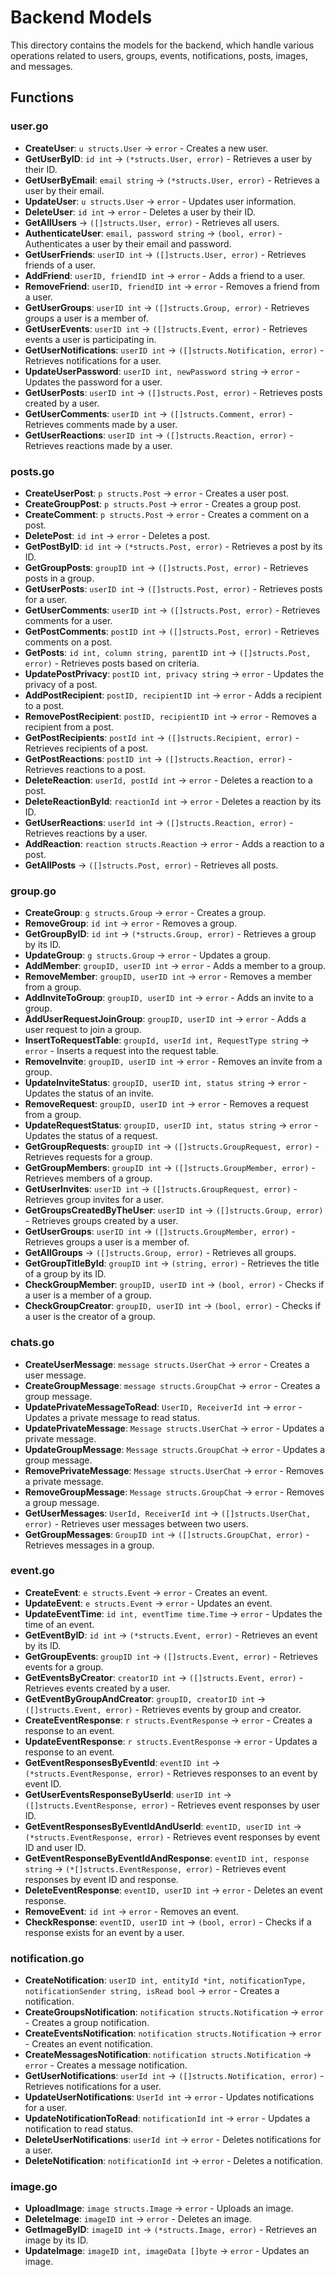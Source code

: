 # Backend Models

This directory contains the models for the backend, which handle various operations related to users, groups, events, notifications, posts, images, and messages.

## Functions

### user.go

-   **CreateUser**: `u structs.User` -> `error` - Creates a new user.
-   **GetUserByID**: `id int` -> `(*structs.User, error)` - Retrieves a user by their ID.
-   **GetUserByEmail**: `email string` -> `(*structs.User, error)` - Retrieves a user by their email.
-   **UpdateUser**: `u structs.User` -> `error` - Updates user information.
-   **DeleteUser**: `id int` -> `error` - Deletes a user by their ID.
-   **GetAllUsers** -> `([]structs.User, error)` - Retrieves all users.
-   **AuthenticateUser**: `email, password string` -> `(bool, error)` - Authenticates a user by their email and password.
-   **GetUserFriends**: `userID int` -> `([]structs.User, error)` - Retrieves friends of a user.
-   **AddFriend**: `userID, friendID int` -> `error` - Adds a friend to a user.
-   **RemoveFriend**: `userID, friendID int` -> `error` - Removes a friend from a user.
-   **GetUserGroups**: `userID int` -> `([]structs.Group, error)` - Retrieves groups a user is a member of.
-   **GetUserEvents**: `userID int` -> `([]structs.Event, error)` - Retrieves events a user is participating in.
-   **GetUserNotifications**: `userID int` -> `([]structs.Notification, error)` - Retrieves notifications for a user.
-   **UpdateUserPassword**: `userID int, newPassword string` -> `error` - Updates the password for a user.
-   **GetUserPosts**: `userID int` -> `([]structs.Post, error)` - Retrieves posts created by a user.
-   **GetUserComments**: `userID int` -> `([]structs.Comment, error)` - Retrieves comments made by a user.
-   **GetUserReactions**: `userID int` -> `([]structs.Reaction, error)` - Retrieves reactions made by a user.

### posts.go

-   **CreateUserPost**: `p structs.Post` -> `error` - Creates a user post.
-   **CreateGroupPost**: `p structs.Post` -> `error` - Creates a group post.
-   **CreateComment**: `p structs.Post` -> `error` - Creates a comment on a post.
-   **DeletePost**: `id int` -> `error` - Deletes a post.
-   **GetPostByID**: `id int` -> `(*structs.Post, error)` - Retrieves a post by its ID.
-   **GetGroupPosts**: `groupID int` -> `([]structs.Post, error)` - Retrieves posts in a group.
-   **GetUserPosts**: `userID int` -> `([]structs.Post, error)` - Retrieves posts for a user.
-   **GetUserComments**: `userID int` -> `([]structs.Post, error)` - Retrieves comments for a user.
-   **GetPostComments**: `postID int` -> `([]structs.Post, error)` - Retrieves comments on a post.
-   **GetPosts**: `id int, column string, parentID int` -> `([]structs.Post, error)` - Retrieves posts based on criteria.
-   **UpdatePostPrivacy**: `postID int, privacy string` -> `error` - Updates the privacy of a post.
-   **AddPostRecipient**: `postID, recipientID int` -> `error` - Adds a recipient to a post.
-   **RemovePostRecipient**: `postID, recipientID int` -> `error` - Removes a recipient from a post.
-   **GetPostRecipients**: `postId int` -> `([]structs.Recipient, error)` - Retrieves recipients of a post.
-   **GetPostReactions**: `postID int` -> `([]structs.Reaction, error)` - Retrieves reactions to a post.
-   **DeleteReaction**: `userId, postId int` -> `error` - Deletes a reaction to a post.
-   **DeleteReactionById**: `reactionId int` -> `error` - Deletes a reaction by its ID.
-   **GetUserReactions**: `userId int` -> `([]structs.Reaction, error)` - Retrieves reactions by a user.
-   **AddReaction**: `reaction structs.Reaction` -> `error` - Adds a reaction to a post.
-   **GetAllPosts** -> `([]structs.Post, error)` - Retrieves all posts.

### group.go

-   **CreateGroup**: `g structs.Group` -> `error` - Creates a group.
-   **RemoveGroup**: `id int` -> `error` - Removes a group.
-   **GetGroupByID**: `id int` -> `(*structs.Group, error)` - Retrieves a group by its ID.
-   **UpdateGroup**: `g structs.Group` -> `error` - Updates a group.
-   **AddMember**: `groupID, userID int` -> `error` - Adds a member to a group.
-   **RemoveMember**: `groupID, userID int` -> `error` - Removes a member from a group.
-   **AddInviteToGroup**: `groupID, userID int` -> `error` - Adds an invite to a group.
-   **AddUserRequestJoinGroup**: `groupID, userID int` -> `error` - Adds a user request to join a group.
-   **InsertToRequestTable**: `groupId, userId int, RequestType string` -> `error` - Inserts a request into the request table.
-   **RemoveInvite**: `groupID, userID int` -> `error` - Removes an invite from a group.
-   **UpdateInviteStatus**: `groupID, userID int, status string` -> `error` - Updates the status of an invite.
-   **RemoveRequest**: `groupID, userID int` -> `error` - Removes a request from a group.
-   **UpdateRequestStatus**: `groupID, userID int, status string` -> `error` - Updates the status of a request.
-   **GetGroupRequests**: `groupID int` -> `([]structs.GroupRequest, error)` - Retrieves requests for a group.
-   **GetGroupMembers**: `groupID int` -> `([]structs.GroupMember, error)` - Retrieves members of a group.
-   **GetUserInvites**: `userID int` -> `([]structs.GroupRequest, error)` - Retrieves group invites for a user.
-   **GetGroupsCreatedByTheUser**: `userID int` -> `([]structs.Group, error)` - Retrieves groups created by a user.
-   **GetUserGroups**: `userID int` -> `([]structs.GroupMember, error)` - Retrieves groups a user is a member of.
-   **GetAllGroups** -> `([]structs.Group, error)` - Retrieves all groups.
-   **GetGroupTitleById**: `groupID int` -> `(string, error)` - Retrieves the title of a group by its ID.
-   **CheckGroupMember**: `groupID, userID int` -> `(bool, error)` - Checks if a user is a member of a group.
-   **CheckGroupCreator**: `groupID, userID int` -> `(bool, error)` - Checks if a user is the creator of a group.

### chats.go

-   **CreateUserMessage**: `message structs.UserChat` -> `error` - Creates a user message.
-   **CreateGroupMessage**: `message structs.GroupChat` -> `error` - Creates a group message.
-   **UpdatePrivateMessageToRead**: `UserID, ReceiverId int` -> `error` - Updates a private message to read status.
-   **UpdatePrivateMessage**: `Message structs.UserChat` -> `error` - Updates a private message.
-   **UpdateGroupMessage**: `Message structs.GroupChat` -> `error` - Updates a group message.
-   **RemovePrivateMessage**: `Message structs.UserChat` -> `error` - Removes a private message.
-   **RemoveGroupMessage**: `Message structs.GroupChat` -> `error` - Removes a group message.
-   **GetUserMessages**: `UserId, ReceiverId int` -> `([]structs.UserChat, error)` - Retrieves user messages between two users.
-   **GetGroupMessages**: `GroupID int` -> `([]structs.GroupChat, error)` - Retrieves messages in a group.

### event.go

-   **CreateEvent**: `e structs.Event` -> `error` - Creates an event.
-   **UpdateEvent**: `e structs.Event` -> `error` - Updates an event.
-   **UpdateEventTime**: `id int, eventTime time.Time` -> `error` - Updates the time of an event.
-   **GetEventByID**: `id int` -> `(*structs.Event, error)` - Retrieves an event by its ID.
-   **GetGroupEvents**: `groupID int` -> `([]structs.Event, error)` - Retrieves events for a group.
-   **GetEventsByCreator**: `creatorID int` -> `([]structs.Event, error)` - Retrieves events created by a user.
-   **GetEventByGroupAndCreator**: `groupID, creatorID int` -> `([]structs.Event, error)` - Retrieves events by group and creator.
-   **CreateEventResponse**: `r structs.EventResponse` -> `error` - Creates a response to an event.
-   **UpdateEventResponse**: `r structs.EventResponse` -> `error` - Updates a response to an event.
-   **GetEventResponsesByEventId**: `eventID int` -> `(*structs.EventResponse, error)` - Retrieves responses to an event by event ID.
-   **GetUserEventsResponseByUserId**: `userID int` -> `([]structs.EventResponse, error)` - Retrieves event responses by user ID.
-   **GetEventResponsesByEventIdAndUserId**: `eventID, userID int` -> `(*structs.EventResponse, error)` - Retrieves event responses by event ID and user ID.
-   **GetEventResponseByEventIdAndResponse**: `eventID int, response string` -> `(*[]structs.EventResponse, error)` - Retrieves event responses by event ID and response.
-   **DeleteEventResponse**: `eventID, userID int` -> `error` - Deletes an event response.
-   **RemoveEvent**: `id int` -> `error` - Removes an event.
-   **CheckResponse**: `eventID, userID int` -> `(bool, error)` - Checks if a response exists for an event by a user.

### notification.go

-   **CreateNotification**: `userID int, entityId *int, notificationType, notificationSender string, isRead bool` -> `error` - Creates a notification.
-   **CreateGroupsNotification**: `notification structs.Notification` -> `error` - Creates a group notification.
-   **CreateEventsNotification**: `notification structs.Notification` -> `error` - Creates an event notification.
-   **CreateMessagesNotification**: `notification structs.Notification` -> `error` - Creates a message notification.
-   **GetUserNotifications**: `userId int` -> `([]structs.Notification, error)` - Retrieves notifications for a user.
-   **UpdateUserNotifications**: `UserId int` -> `error` - Updates notifications for a user.
-   **UpdateNotificationToRead**: `notificationId int` -> `error` - Updates a notification to read status.
-   **DeleteUserNotifications**: `userId int` -> `error` - Deletes notifications for a user.
-   **DeleteNotification**: `notificationId int` -> `error` - Deletes a notification.

### image.go

-   **UploadImage**: `image structs.Image` -> `error` - Uploads an image.
-   **DeleteImage**: `imageID int` -> `error` - Deletes an image.
-   **GetImageByID**: `imageID int` -> `(*structs.Image, error)` - Retrieves an image by its ID.
-   **UpdateImage**: `imageID int, imageData []byte` -> `error` - Updates an image.
